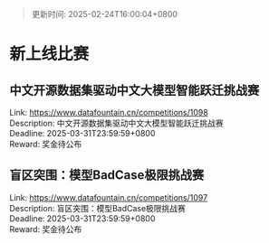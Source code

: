 > 更新时间: 2025-02-24T16:00:04+0800 

# 新上线比赛


## 中文开源数据集驱动中文大模型智能跃迁挑战赛
Link: https://www.datafountain.cn/competitions/1098  
Description: 中文开源数据集驱动中文大模型智能跃迁挑战赛  
Deadline: 2025-03-31T23:59:59+0800  
Reward: 奖金待公布  

## 盲区突围：模型BadCase极限挑战赛
Link: https://www.datafountain.cn/competitions/1097  
Description: 盲区突围：模型BadCase极限挑战赛  
Deadline: 2025-03-31T23:59:59+0800  
Reward: 奖金待公布  

